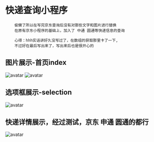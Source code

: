 # 快递查询小程序
		偷懒了所以在写完京东查询后没有对那些文字和图片进行替换
		在原有京东小程序的基础上，加入了 中通 圆通等快递信息的查询

		心得：hhh实话讲好久没写过了，在数组的获取那里卡了一下,
		不过好在最后写出来了，写出来后也是很开心的


## 图片展示-首页index
![avatar](/images/index.png)
![avatar](/images/index2.png)

## 选项框展示-selection
![avatar](/images/selection.png)

## 快递详情展示，经过测试，京东 申通 圆通的都行
![avatar](/images/detail.png)